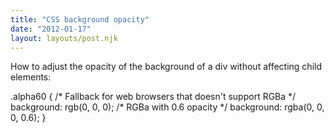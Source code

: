 ```yaml
---
title: "CSS background opacity"
date: "2012-01-17"
layout: layouts/post.njk
---
```


How to adjust the opacity of the background of a div without affecting child
elements:

.alpha60 { /\* Fallback for web browsers that doesn't support RGBa \*/
background: rgb(0, 0, 0); /\* RGBa with 0.6 opacity \*/ background: rgba(0, 0,
0, 0.6); }
